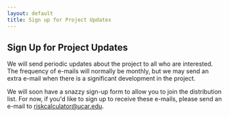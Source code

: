 ```yaml
---
layout: default
title: Sign up for Project Updates
---
```


## Sign Up for Project Updates

We will send periodic updates about the project to all who are interested. The frequency of e-mails will normally be monthly, but we may send an extra e-mail when there is a significant development in the project.

We will soon have a snazzy sign-up form to allow you to join the distribution list. For now, if you'd like to sign up to receive these e-mails, please send an e-mail to [riskcalculator@ucar.edu](mailto:riskcalculator@ucar.edu&subject=sign-up%20,for%20,project%20,updates). 

